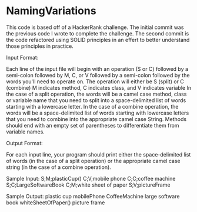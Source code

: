 # NamingVariations

This code is based off of a HackerRank challenge.
The initial commit was the previous code I wrote to complete the challenge.
The second commit is the code refactored using SOLID principles 
in an effert to better understand those principles in practice.

Input Format: 

Each line of the input file will begin with an operation (S or C) 
  followed by a semi-colon followed by M, C, or V followed by a semi-colon followed by the words you'll need to operate on.
The operation will either be S (split) or C (combine)
M indicates method, C indicates class, and V indicates variable
In the case of a split operation, the words will be a camel case method, class or variable name 
  that you need to split into a space-delimited list of words starting with a lowercase letter.
In the case of a combine operation, the words will be a space-delimited list of words starting with lowercase letters 
  that you need to combine into the appropriate camel case String. 
  Methods should end with an empty set of parentheses to differentiate them from variable names.
  
Output Format:

For each input line, your program should print either the space-delimited list of words (in the case of a split operation) 
  or the appropriate camel case string (in the case of a combine operation).
  
  
Sample Input:
  S;M;plasticCup()
  C;V;mobile phone
  C;C;coffee machine
  S;C;LargeSoftwareBook
  C;M;white sheet of paper
  S;V;pictureFrame

Sample Output:
  plastic cup
  mobilePhone
  CoffeeMachine
  large software book
  whiteSheetOfPaper()
  picture frame
  
